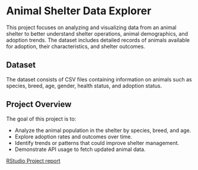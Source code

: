 # Animal Shelter Data Explorer

This project focuses on analyzing and visualizing data from an animal shelter to better understand shelter operations, animal demographics, and adoption trends. The dataset includes detailed records of animals available for adoption, their characteristics, and shelter outcomes.

## Dataset

The dataset consists of CSV files containing information on animals such as species, breed, age, gender, health status, and adoption status.

## Project Overview

The goal of this project is to:

- Analyze the animal population in the shelter by species, breed, and age.
- Explore adoption rates and outcomes over time.
- Identify trends or patterns that could improve shelter management.
- Demonstrate API usage to fetch updated animal data.

[RStudio Project report](https://victoriabarrera.github.io/Animal_Shelter/Assignement3AdvData.html)
